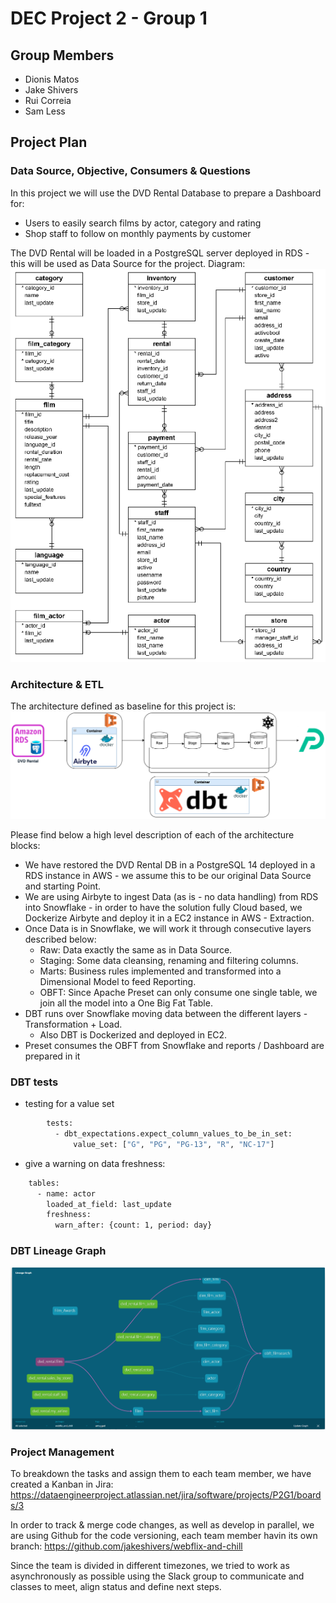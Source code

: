 # DEC Project 2 - Group 1

## Group Members
 - Dionis Matos
 - Jake Shivers
 - Rui Correia
 - Sam Less

 ## Project Plan

 ### Data Source, Objective, Consumers & Questions
 In this project we will use the DVD Rental Database to prepare a Dashboard for:
 - Users to easily search films by actor, category and rating
 - Shop staff to follow on monthly payments by customer

The DVD Rental will be loaded in a PostgreSQL server deployed in RDS - this will be used as Data Source for the project. Diagram:
![diagrams/dvdrental-diagram.png](diagrams/dvdrental-diagram.png)

### Architecture & ETL
The architecture defined as baseline for this project is:
![diagrams/architecture.png](diagrams/architecture.png)

Please find below a high level description of each of the architecture blocks:
 - We have restored the DVD Rental DB in a PostgreSQL 14 deployed in a RDS instance in AWS - we assume this to be our original Data Source and starting Point.
 - We are using Airbyte to ingest Data (as is - no data handling) from RDS into Snowflake - in order to have the solution fully Cloud based, we Dockerize Airbyte and deploy it in a EC2 instance in AWS - Extraction.
 - Once Data is in Snowflake, we will work it through consecutive layers described below:
    - Raw: Data exactly the same as in Data Source.
    - Staging: Some data cleansing, renaming and filtering columns.
    - Marts: Business rules implemented and transformed into a Dimensional Model to feed Reporting.
    - OBFT: Since Apache Preset can only consume one single table, we join all the model into a One Big Fat Table.
 - DBT runs over Snowflake moving data between the different layers - Transformation + Load.
    - Also DBT is Dockerized and deployed in EC2.
 - Preset consumes the OBFT from Snowflake and reports / Dashboard are prepared in it

### DBT tests
* testing for a value set
```bash
        tests:
          - dbt_expectations.expect_column_values_to_be_in_set:
              value_set: ["G", "PG", "PG-13", "R", "NC-17"]
```
* give a warning on data freshness:
```bash
    tables:
      - name: actor
        loaded_at_field: last_update
        freshness:
          warn_after: {count: 1, period: day}
```

### DBT Lineage Graph
![dbt lineage](diagrams/dbt_data_lineage.png)

### Project Management

To breakdown the tasks and assign them to each team member, we have created a Kanban in Jira:
https://dataengineerproject.atlassian.net/jira/software/projects/P2G1/boards/3

In order to track & merge code changes, as well as develop in parallel, we are using Github for the code versioning, each team member havin its own branch:
https://github.com/jakeshivers/webflix-and-chill

Since the team is divided in different timezones, we tried to work as asynchronously as possible using the Slack group to communicate and classes to meet, align status and define next steps.